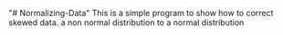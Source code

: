 "# Normalizing-Data" 
This is a simple program to show how to correct skewed data.
a non normal distribution to a normal distribution
